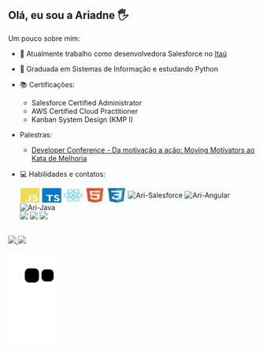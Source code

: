 ##   Olá, eu sou a Ariadne 🖐

Um pouco sobre mim:

- 🔭 Atualmente trabalho como desenvolvedora Salesforce no [Itaú](https://www.itau.com.br/)
- 🌱 Graduada em Sistemas de Informação e estudando Python
- 📚 Certificações: 
  - Salesforce Certified Administrator
  - AWS Certified Cloud Practitioner
  - Kanban System Design (KMP I)
- Palestras:
    - [Developer Conference - Da motivação a ação: Moving Motivators ao Kata de Melhoria](https://thedevconf.com/palestrante/ariadne-guimaraes-andrade)
    
- 💻 Habilidades e contatos:
  
  <div style="display: inline_block">
  <img align="center" alt="Ari-Js" height="30" width="40" src="https://raw.githubusercontent.com/devicons/devicon/master/icons/javascript/javascript-plain.svg">
  <img align="center" alt="Ari-Ts" height="30" width="40" src="https://raw.githubusercontent.com/devicons/devicon/master/icons/typescript/typescript-plain.svg">
  <img align="center" alt="Ari-React" height="30" width="40" src="https://raw.githubusercontent.com/devicons/devicon/master/icons/react/react-original.svg">
  <img align="center" alt="Ari-HTML" height="30" width="40" src="https://raw.githubusercontent.com/devicons/devicon/master/icons/html5/html5-original.svg">
  <img align="center" alt="Ari-CSS" height="30" width="40" src="https://raw.githubusercontent.com/devicons/devicon/master/icons/css3/css3-original.svg">
  <img align="center" alt="Ari-Salesforce" height="60" width="50" src="https://cdn.jsdelivr.net/gh/devicons/devicon/icons/salesforce/salesforce-original.svg">
  <img align="center" alt="Ari-Angular" height="30" width="40" src="https://cdn.jsdelivr.net/gh/devicons/devicon/icons/angularjs/angularjs-original.svg">
  <img align="center" alt="Ari-Java" height="40" width="40" src="https://cdn.jsdelivr.net/gh/devicons/devicon/icons/java/java-original-wordmark.svg" />
  
  <div style="display: inline_block">
  <a href = "mailto:ariliguima@gmail.com"><img src="https://img.shields.io/badge/-Gmail-%23333?style=for-the-badge&logo=gmail&logoColor=white" target="_blank"></a>
  <a href="https://www.linkedin.com/in/ariadneguimaraes/" target="_blank"><img src="https://img.shields.io/badge/-LinkedIn-%230077B5?style=for-the-badge&logo=linkedin&logoColor=white" target="_blank"></a>
  <a href = "https://trailblazer.me/id/aandrade25"><img src="https://img.shields.io/badge/Trailblazer-0081CB?style=for-the-badge&logo=material-ui&logoColor=white" target="_blank"></a>
</div>
  
</div>

##
 

<div align="left">
  <a href="https://github.com/Ariadne20">
  <img height="180em" src="https://github-readme-stats.vercel.app/api?username=Ariadne20&show_icons=true&theme=cobalt&include_all_commits=true&count_private=true"/>
  <img height="180em" src="https://github-readme-stats.vercel.app/api/top-langs/?username=Ariadne20&layout=compact&langs_count=5&theme=cobalt"/>
</div>
 
  ![snake-gif](https://github.com/Ariadne20/Ariadne20/blob/output/github-contribution-grid-snake.svg)
  
 
